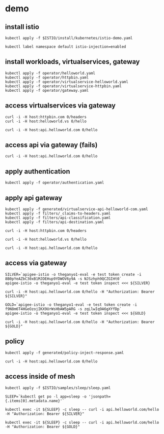 # demo

## install istio

    kubectl apply -f $ISTIO/install/kubernetes/istio-demo.yaml

    kubectl label namespace default istio-injection=enabled

## install workloads, virtualservices, gateway

    kubectl apply -f operator/helloworld.yaml
    kubectl apply -f operator/httpbin.yaml
    kubectl apply -f operator/virtualservice-helloworld.yaml
    kubectl apply -f operator/virtualservice-httpbin.yaml
    kubectl apply -f operator/gateway.yaml

## access virtualservices via gateway

    curl -i -H host:httpbin.com 0/headers
    curl -i -H host:helloworld.vs 0/hello

    curl -i -H host:api.helloworld.com 0/hello

## access api via gateway (fails)

    curl -i -H host:api.helloworld.com 0/hello

## apply authentication

    kubectl apply -f operator/authentication.yaml

## apply api gateway

    kubectl apply -f generated/virtualservice-api-helloworld-com.yaml
    kubectl apply -f filters/_claims-to-headers.yaml
    kubectl apply -f filters/api-classification.yaml
    kubectl apply -f filters/api-destination.yaml

    curl -i -H host:httpbin.com 0/headers

    curl -i -H host:helloworld.vs 0/hello

    curl -i -H host:api.helloworld.com 0/hello

## access via gateway

    SILVER=`apigee-istio -o theganyo1-eval -e test token create -i 8B0pYeAZbC30xB1MJDEHup9YDWOV6y9A -s NJSzhph9QCZGIHt0`
    apigee-istio -o theganyo1-eval -e test token inspect <<< ${SILVER}
  
    curl -i -H host:api.helloworld.com 0/hello -H "Authorization: Bearer ${SILVER}"

    GOLD=`apigee-istio -o theganyo1-eval -e test token create -i f9N8m6T4HGeOzojIKX9UrWsHbAW5pARG -s zqLlwIq9A6gXYfDp`
    apigee-istio -o theganyo1-eval -e test token inspect <<< ${GOLD}
  
    curl -i -H host:api.helloworld.com 0/hello -H "Authorization: Bearer ${GOLD}"

## policy

    kubectl apply -f generated/policy-inject-response.yaml

    curl -i -H host:api.helloworld.com 0/hello

## access inside of mesh

    kubectl apply -f $ISTIO/samples/sleep/sleep.yaml
  
    SLEEP=`kubectl get po -l app=sleep -o 'jsonpath={.items[0].metadata.name}'`

    kubectl exec -it ${SLEEP} -c sleep -- curl -i api.helloworld.com/hello -H "Authorization: Bearer ${SILVER}"
  
    kubectl exec -it ${SLEEP} -c sleep -- curl -i api.helloworld.com/hello -H "Authorization: Bearer ${GOLD}"
